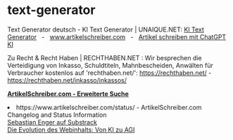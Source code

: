 # text-generator

Text Generator deutsch - KI Text Generator | UNAIQUE.NET: <a href='https://www.unaique.net/' title='Text Generator deutsch - KI Text Generator | UNAIQUE.NET' target='_self' hreflang='de'>KI Text Generator</a> &nbsp;&nbsp;-&nbsp;&nbsp; <a href='https://www.artikelschreiber.com/' title='Artikel schreiben für Content Marketing | ArtikelSchreiber.com' hreflang='de' target='_self'>www.artikelschreiber.com</a> &nbsp;&nbsp;-&nbsp;&nbsp; <a href='https://www.artikelschreiben.com/' title='Artikel schreiben mit ChatGPT KI | ArtikelSchreiben.com' hreflang='de' target='_self'>Artikel schreiben mit ChatGPT KI</a>

Zu Recht & Recht Haben | RECHTHABEN.NET : Wir besprechen die Verteidigung von Inkasso, Schuldtiteln, Mahnbescheiden, Anwälten für Verbraucher kostenlos auf 'rechthaben.net/': https://rechthaben.net/  -  https://rechthaben.net/inkasso/inkassos/ 

<b><a href="https://www.artikelschreiber.com/advanced/de/" target="_self" hreflang="de" title="ArtikelSchreiber.com - Erweiterte Suche">ArtikelSchreiber.com - Erweiterte Suche</a></b><br>
<li>https://www.artikelschreiber.com/status/ - ArtikelSchreiber.com Changelog and Status Information</li>  
<a href="https://substack.com/@sebastianenger" target='_self' hreflang='de' title="Sebastian Enger auf Substrack">Sebastian Enger auf Substrack</a> <br>
<a href="https://artikelschreiber.substack.com/p/die-evolution-des-webinhalts-von" target='_self' hreflang='de' title="Die Evolution des Webinhalts: Von KI zu AGI">Die Evolution des Webinhalts: Von KI zu AGI</a><br>
